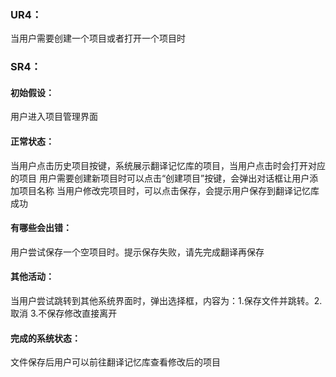 ### UR4：
当用户需要创建一个项目或者打开一个项目时

### SR4：
#### 初始假设：  
用户进入项目管理界面
#### 正常状态：  

当用户点击历史项目按键，系统展示翻译记忆库的项目，当用户点击时会打开对应的项目
用户需要创建新项目时可以点击“创建项目”按键，会弹出对话框让用户添加项目名称
当用户修改完项目时，可以点击保存，会提示用户保存到翻译记忆库成功
#### 有哪些会出错：   
用户尝试保存一个空项目时。提示保存失败，请先完成翻译再保存
#### 其他活动： 
当用户尝试跳转到其他系统界面时，弹出选择框，内容为：1.保存文件并跳转。2.取消 3.不保存修改直接离开
#### 完成的系统状态：  
文件保存后用户可以前往翻译记忆库查看修改后的项目
